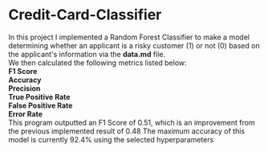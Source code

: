 # Credit-Card-Classifier
In this project I implemented a Random Forest Classifier to make a model determining whether an applicant is a risky customer (1) or not (0) based on the applicant's information via the **data.md** file.     
We then calculated the following metrics listed below:  
**F1 Score**  
**Accuracy**  
**Precision**  
**True Positive Rate**  
**False Positive Rate**  
**Error Rate**  
This program outputted an F1 Score of 0.51, which is an improvement from the previous implemented result of 0.48
The maximum accuracy of this model is currently 92.4% using the selected hyperparameters
